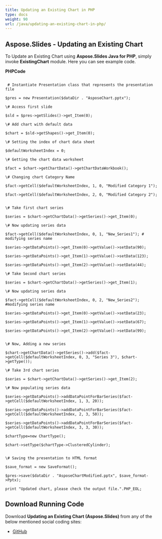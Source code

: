 ```yaml
---
title: Updating an Existing Chart in PHP
type: docs
weight: 90
url: /java/updating-an-existing-chart-in-php/
---
```


## **Aspose.Slides - Updating an Existing Chart**
To Update an Existing Chart using **Aspose.Slides Java for PHP**, simply invoke **ExistingChart** module. Here you can see example code.

**PHPCode**

```

 # Instantiate Presentation class that represents the presentation file

$pres = new Presentation($dataDir . "AsposeChart.pptx");

\# Access first slide

$sld = $pres->getSlides()->get_Item(0);

\# Add chart with default data

$chart = $sld->getShapes()->get_Item(0);

\# Setting the index of chart data sheet

$defaultWorksheetIndex = 0;

\# Getting the chart data worksheet

$fact = $chart->getChartData()->getChartDataWorkbook();

\# Changing chart Category Name

$fact->getCell($defaultWorksheetIndex, 1, 0, "Modified Category 1");

$fact->getCell($defaultWorksheetIndex, 2, 0, "Modified Category 2");


\# Take first chart series

$series = $chart->getChartData()->getSeries()->get_Item(0);

\# Now updating series data

$fact->getCell($defaultWorksheetIndex, 0, 1, "New_Series1"); # modifying series name

$series->getDataPoints()->get_Item(0)->getValue()->setData(90);

$series->getDataPoints()->get_Item(1)->getValue()->setData(123);

$series->getDataPoints()->get_Item(2)->getValue()->setData(44);

\# Take Second chart series

$series = $chart->getChartData()->getSeries()->get_Item(1);

\# Now updating series data

$fact->getCell($defaultWorksheetIndex, 0, 2, "New_Series2"); #modifying series name

$series->getDataPoints()->get_Item(0)->getValue()->setData(23);

$series->getDataPoints()->get_Item(1)->getValue()->setData(67);

$series->getDataPoints()->get_Item(2)->getValue()->setData(99);


\# Now, Adding a new series

$chart->getChartData()->getSeries()->add($fact->getCell($defaultWorksheetIndex, 0, 3, "Series 3"), $chart->getType());

\# Take 3rd chart series

$series = $chart->getChartData()->getSeries()->get_Item(2);

\# Now populating series data

$series->getDataPoints()->addDataPointForBarSeries($fact->getCell($defaultWorksheetIndex, 1, 3, 20));

$series->getDataPoints()->addDataPointForBarSeries($fact->getCell($defaultWorksheetIndex, 2, 3, 50));

$series->getDataPoints()->addDataPointForBarSeries($fact->getCell($defaultWorksheetIndex, 3, 3, 30));

$chartType=new ChartType();

$chart->setType($chartType->ClusteredCylinder);


\# Saving the presentation to HTML format

$save_format = new SaveFormat();

$pres->save($dataDir . "AsposeChartModified.pptx", $save_format->Pptx);

print "Updated chart, please check the output file.".PHP_EOL;

```
## **Download Running Code**
Download **Updating an Existing Chart (Aspose.Slides)** from any of the below mentioned social coding sites:

- [GitHub](https://github.com/aspose-slides/Aspose.Slides-for-Java/blob/master/Plugins/Aspose_Slides_Java_for_PHP/src/aspose/slides/WorkingWithCharts/ExistingChart.php)
